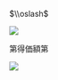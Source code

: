 $\\oslash$

![](https://www.nta.go.jp/tmp/b80e0a37-0d62-42d4-9ad4-04da65cb1f8c/images/264d3e828a8b80eb33c166998d24b73e69c3bb398569cc1269429995e305ba81.jpg)

第得価額第

![](https://www.nta.go.jp/tmp/b80e0a37-0d62-42d4-9ad4-04da65cb1f8c/images/9ca01668def73e57ff622b66862e8146cc9a8915552da8edf620b36619cc1008.jpg)